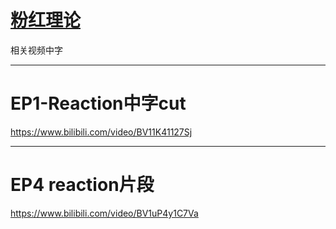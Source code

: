 # [粉红理论](https://github.com/noteMay/Note/issues/1)

相关视频中字

---

# EP1-Reaction中字cut
https://www.bilibili.com/video/BV11K41127Sj

---

# EP4 reaction片段
https://www.bilibili.com/video/BV1uP4y1C7Va